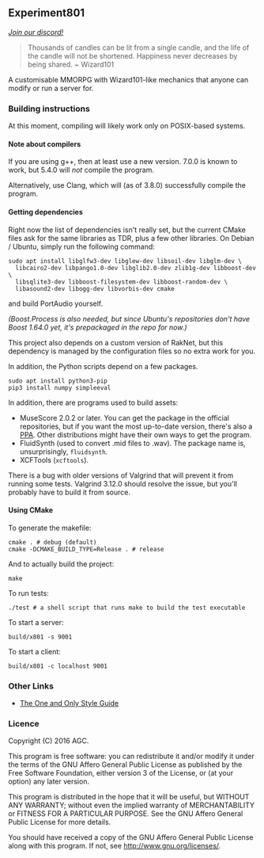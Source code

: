 ## Experiment801

[*Join our discord!*](https://discord.gg/sDbNH5N)

> Thousands of candles can be lit from a single candle, and the life of the
> candle will not be shortened. Happiness never decreases by being shared.
> ~ Wizard101

A customisable MMORPG with Wizard101-like mechanics that anyone can modify or
run a server for.

### Building instructions

At this moment, compiling will likely work only on POSIX-based systems.

#### Note about compilers

If you are using g++, then at least use a new version. 7.0.0 is known to work,
but 5.4.0 will *not* compile the program.

Alternatively, use Clang, which will (as of 3.8.0) successfully compile the
program.

#### Getting dependencies

Right now the list of dependencies isn't really set, but the current CMake
files ask for the same libraries as TDR, plus a few other libraries. On Debian
/ Ubuntu, simply run the following command:

    sudo apt install libglfw3-dev libglew-dev libsoil-dev libglm-dev \
      libcairo2-dev libpango1.0-dev libglib2.0-dev zlib1g-dev libboost-dev \
      libsqlite3-dev libboost-filesystem-dev libboost-random-dev \
      libasound2-dev libogg-dev libvorbis-dev cmake

and build PortAudio yourself.

*(Boost.Process is also needed, but since Ubuntu's repositories don't have
Boost 1.64.0 yet, it's prepackaged in the repo for now.)*

This project also depends on a custom version of RakNet, but this dependency
is managed by the configuration files so no extra work for you.

In addition, the Python scripts depend on a few packages.

    sudo apt install python3-pip
    pip3 install numpy simpleeval

In addition, there are programs used to build assets:

* MuseScore 2.0.2 or later. You can get the package in the official repositories,
  but if you want the most up-to-date version, there's also a
  [PPA](https://launchpad.net/~mscore-ubuntu/+archive/ubuntu/mscore-stable).
  Other distributions might have their own ways to get the program.
* FluidSynth (used to convert .mid files to .wav). The package name is,
  unsurprisingly, `fluidsynth`.
* XCFTools (`xcftools`).

There is a bug with older versions of Valgrind that will prevent it from running
some tests. Valgrind 3.12.0 should resolve the issue, but you'll probably have
to build it from source.

#### Using CMake

To generate the makefile:

    cmake . # debug (default)
    cmake -DCMAKE_BUILD_TYPE=Release . # release

And to actually build the project:

    make

To run tests:

    ./test # a shell script that runs make to build the test executable

To start a server:

    build/x801 -s 9001

To start a client:

    build/x801 -c localhost 9001

### Other Links

* [The One and Only Style Guide](https://docs.google.com/document/d/1AskEPaRCH0A6xCgIYerogpheiXyx4UT886UwIGPR-vU/edit?usp=sharing)

### Licence

Copyright (C) 2016 AGC.

This program is free software: you can redistribute it and/or modify
it under the terms of the GNU Affero General Public License as
published by the Free Software Foundation, either version 3 of the
License, or (at your option) any later version.

This program is distributed in the hope that it will be useful,
but WITHOUT ANY WARRANTY; without even the implied warranty of
MERCHANTABILITY or FITNESS FOR A PARTICULAR PURPOSE.  See the
GNU Affero General Public License for more details.

You should have received a copy of the GNU Affero General Public License
along with this program.  If not, see <http://www.gnu.org/licenses/>.
